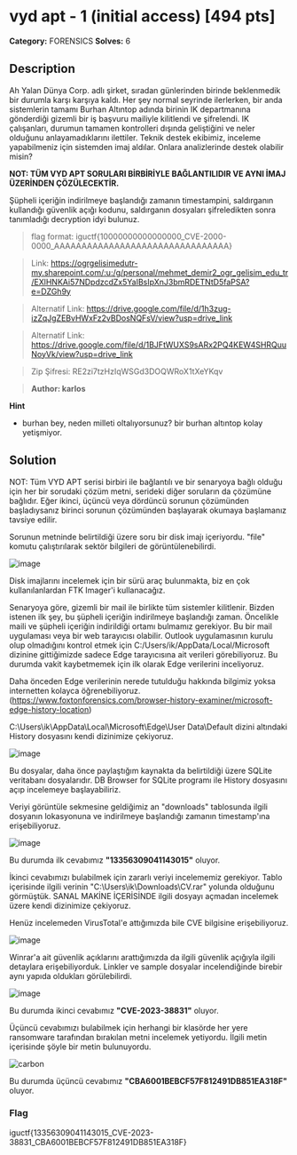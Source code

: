 # vyd apt - 1 (initial access) [494 pts]

**Category:** FORENSICS
**Solves:** 6

## Description

Ah Yalan Dünya Corp. adlı şirket, sıradan günlerinden birinde beklenmedik bir durumla karşı karşıya kaldı. Her şey normal seyrinde ilerlerken, bir anda sistemlerin tamamı Burhan Altıntop adında birinin IK departmanına gönderdiği gizemli bir iş başvuru mailiyle kilitlendi ve şifrelendi. IK çalışanları, durumun tamamen kontrolleri dışında geliştiğini ve neler olduğunu anlayamadıklarını ilettiler. Teknik destek ekibimiz, inceleme yapabilmeniz için sistemden imaj aldılar. Onlara analizlerinde destek olabilir misin?

**NOT: TÜM VYD APT SORULARI BİRBİRİYLE BAĞLANTILIDIR VE AYNI İMAJ ÜZERİNDEN ÇÖZÜLECEKTİR.**

Şüpheli içeriğin indirilmeye başlandığı zamanın timestampini, saldırganın kullandığı güvenlik açığı kodunu, saldırganın dosyaları şifreledikten sonra tanımladığı decryption idyi bulunuz.

>flag format: iguctf{10000000000000000_CVE-2000-0000_AAAAAAAAAAAAAAAAAAAAAAAAAAAAAAAA}

>Link: https://ogrgelisimedutr-my.sharepoint.com/:u:/g/personal/mehmet_demir2_ogr_gelisim_edu_tr/EXlHNKAi57NDpdzcdZx5YaIBsIpXnJ3bmRDETNtD5faPSA?e=DZGh9y

>Alternatif Link: https://drive.google.com/file/d/1h3zug-izZqJgZEBvHWxFz2vBDosNQFsV/view?usp=drive_link

>Alternatif Link: https://drive.google.com/file/d/1BJFtWUXS9sARx2PQ4KEW4SHRQuuNoyVk/view?usp=drive_link

>Zip Şifresi: RE2zi7tzHzIqWSGd3DOQWRoX1tXeYKqv

>**Author: karlos**

**Hint**
* burhan bey, neden milleti oltalıyorsunuz? bir burhan altıntop kolay yetişmiyor.

## Solution

NOT: Tüm VYD APT serisi birbiri ile bağlantılı ve bir senaryoya bağlı olduğu için her bir sorudaki çözüm metni, serideki diğer soruların da çözümüne bağlıdır. Eğer ikinci, üçüncü veya dördüncü sorunun çözümünden başladıysanız birinci sorunun çözümünden başlayarak okumaya başlamanız tavsiye edilir.

Sorunun metninde belirtildiği üzere soru bir disk imajı içeriyordu. "file" komutu çalıştırılarak sektör bilgileri de görüntülenebilirdi.

![image](https://github.com/jackalkarlos/IGUCTF24/assets/88983987/dbe148a1-20f6-4dc9-98f2-3f1bde2d93f4)

Disk imajlarını incelemek için bir sürü araç bulunmakta, biz en çok kullanılanlardan FTK Imager'i kullanacağız. 

Senaryoya göre, gizemli bir mail ile birlikte tüm sistemler kilitlenir. Bizden istenen ilk şey, bu şüpheli içeriğin indirilmeye başlandığı zaman. Öncelikle maili ve şüpheli içeriğin indirildiği ortamı bulmamız gerekiyor. Bu bir mail uygulaması veya bir web tarayıcısı olabilir. Outlook uygulamasının kurulu olup olmadığını kontrol etmek için C:/Users/ik/AppData/Local/Microsoft dizinine gittiğimizde sadece Edge tarayıcısına ait verileri görebiliyoruz. Bu durumda vakit kaybetmemek için ilk olarak Edge verilerini inceliyoruz.

Daha önceden Edge verilerinin nerede tutulduğu hakkında bilgimiz yoksa internetten kolayca öğrenebiliyoruz. (https://www.foxtonforensics.com/browser-history-examiner/microsoft-edge-history-location)

C:\Users\ik\AppData\Local\Microsoft\Edge\User Data\Default dizini altındaki History dosyasını kendi dizinimize çekiyoruz.

![image](https://github.com/jackalkarlos/IGUCTF24/assets/88983987/1f99ab2c-deaf-4bff-8308-4f9500fa1638)

Bu dosyalar, daha önce paylaştığım kaynakta da belirtildiği üzere SQLite veritabanı dosyalarıdır. DB Browser for SQLite programı ile History dosyasını açıp incelemeye başlayabiliriz.

Veriyi görüntüle sekmesine geldiğimiz an "downloads" tablosunda ilgili dosyanın lokasyonuna ve indirilmeye başlandığı zamanın timestamp'ına erişebiliyoruz. 

![image](https://github.com/jackalkarlos/IGUCTF24/assets/88983987/b1af79d0-2fe9-4fba-b376-aa02f9a1aef2)

Bu durumda ilk cevabımız <b>"13356309041143015"</b> oluyor.

İkinci cevabımızı bulabilmek için zararlı veriyi incelememiz gerekiyor. Tablo içerisinde ilgili verinin "C:\Users\ik\Downloads\CV.rar" yolunda olduğunu görmüştük. SANAL MAKİNE İÇERİSİNDE ilgili dosyayı açmadan incelemek üzere kendi dizinimize çekiyoruz.

Henüz incelemeden VirusTotal'e attığımızda bile CVE bilgisine erişebiliyoruz.

![image](https://github.com/jackalkarlos/IGUCTF24/assets/88983987/4a09023e-8c08-4290-80bc-b151cb0d468f)

Winrar'a ait güvenlik açıklarını arattığımızda da ilgili güvenlik açığıyla ilgili detaylara erişebiliyorduk. Linkler ve sample dosyalar incelendiğinde birebir aynı yapıda oldukları görülebilirdi.

![image](https://github.com/jackalkarlos/IGUCTF24/assets/88983987/0481f674-6723-43e8-80d5-285efa07e031)

Bu durumda ikinci cevabımız <b>"CVE-2023-38831"</b> oluyor.

Üçüncü cevabımızı bulabilmek için herhangi bir klasörde her yere ransomware tarafından bırakılan metni incelemek yetiyordu. İlgili metin içerisinde şöyle bir metin bulunuyordu.

![carbon](https://github.com/jackalkarlos/IGUCTF24/assets/88983987/bc616b8e-e610-4ebd-891f-d0e7e2d1500f)

Bu durumda üçüncü cevabımız <b>"CBA6001BEBCF57F812491DB851EA318F"</b> oluyor.

### Flag
iguctf{13356309041143015_CVE-2023-38831_CBA6001BEBCF57F812491DB851EA318F}
